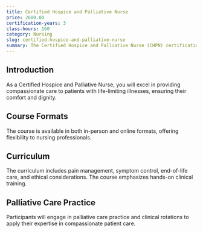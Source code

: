 ```yaml
---
title: Certified Hospice and Palliative Nurse
price: 2600.00
certification-years: 3
class-hours: 160
category: Nursing
slug: certified-hospice-and-palliative-nurse
summary: The Certified Hospice and Palliative Nurse (CHPN) certification is designed for nurses specializing in hospice and palliative care. This comprehensive course covers pain management, symptom control, and end-of-life care. It equips candidates with the skills needed to provide compassionate care to patients with life-limiting illnesses.
---
```


## Introduction

As a Certified Hospice and Palliative Nurse, you will excel in providing compassionate care to patients with life-limiting illnesses, ensuring their comfort and dignity.

## Course Formats

The course is available in both in-person and online formats, offering flexibility to nursing professionals.

## Curriculum

The curriculum includes pain management, symptom control, end-of-life care, and ethical considerations. The course emphasizes hands-on clinical training.

## Palliative Care Practice

Participants will engage in palliative care practice and clinical rotations to apply their expertise in compassionate patient care.


